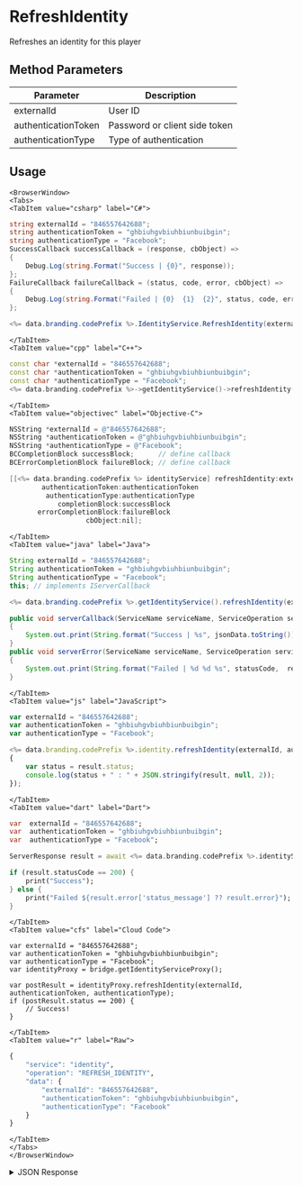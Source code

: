 # RefreshIdentity

Refreshes an identity for this player

<PartialServop service_name="identity" operation_name="REFRESH_IDENTITY" />

## Method Parameters
Parameter | Description
--------- | -----------
externalId | User ID
authenticationToken | Password or client side token
authenticationType | Type of authentication

## Usage

```mdx-code-block
<BrowserWindow>
<Tabs>
<TabItem value="csharp" label="C#">
```

```csharp
string externalId = "846557642688";
string authenticationToken = "ghbiuhgvbiuhbiunbuibgin";
string authenticationType = "Facebook";
SuccessCallback successCallback = (response, cbObject) =>
{
    Debug.Log(string.Format("Success | {0}", response));
};
FailureCallback failureCallback = (status, code, error, cbObject) =>
{
    Debug.Log(string.Format("Failed | {0}  {1}  {2}", status, code, error));
};

<%= data.branding.codePrefix %>.IdentityService.RefreshIdentity(externalId, authenticationToken, authenticationType, successCallback, failureCallback);
```

```mdx-code-block
</TabItem>
<TabItem value="cpp" label="C++">
```

```cpp
const char *externalId = "846557642688";
const char *authenticationToken = "ghbiuhgvbiuhbiunbuibgin";
const char *authenticationType = "Facebook";
<%= data.branding.codePrefix %>->getIdentityService()->refreshIdentity(externalId, authenticationToken, authenticationType, this);
```

```mdx-code-block
</TabItem>
<TabItem value="objectivec" label="Objective-C">
```

```objectivec
NSString *externalId = @"846557642688";
NSString *authenticationToken = @"ghbiuhgvbiuhbiunbuibgin";
NSString *authenticationType = @"Facebook";
BCCompletionBlock successBlock;      // define callback
BCErrorCompletionBlock failureBlock; // define callback

[[<%= data.branding.codePrefix %> identityService] refreshIdentity:externalId
        authenticationToken:authenticationToken
         authenticationType:authenticationType
            completionBlock:successBlock
       errorCompletionBlock:failureBlock
                   cbObject:nil];
```

```mdx-code-block
</TabItem>
<TabItem value="java" label="Java">
```

```java
String externalId = "846557642688";
String authenticationToken = "ghbiuhgvbiuhbiunbuibgin";
String authenticationType = "Facebook";
this; // implements IServerCallback

<%= data.branding.codePrefix %>.getIdentityService().refreshIdentity(externalId, authenticationToken, authenticationType, this);

public void serverCallback(ServiceName serviceName, ServiceOperation serviceOperation, JSONObject jsonData)
{
    System.out.print(String.format("Success | %s", jsonData.toString()));
}
public void serverError(ServiceName serviceName, ServiceOperation serviceOperation, int statusCode, int reasonCode, String jsonError)
{
    System.out.print(String.format("Failed | %d %d %s", statusCode,  reasonCode, jsonError.toString()));
}
```

```mdx-code-block
</TabItem>
<TabItem value="js" label="JavaScript">
```

```javascript
var externalId = "846557642688";
var authenticationToken = "ghbiuhgvbiuhbiunbuibgin";
var authenticationType = "Facebook";

<%= data.branding.codePrefix %>.identity.refreshIdentity(externalId, authenticationToken, authenticationType, result =>
{
	var status = result.status;
	console.log(status + " : " + JSON.stringify(result, null, 2));
});
```

```mdx-code-block
</TabItem>
<TabItem value="dart" label="Dart">
```

```dart
var  externalId = "846557642688";
var  authenticationToken = "ghbiuhgvbiuhbiunbuibgin";
var  authenticationType = "Facebook";

ServerResponse result = await <%= data.branding.codePrefix %>.identityService.refreshIdentity(externalId:externalId, authenticationToken:authenticationToken, authenticationType:authenticationType);

if (result.statusCode == 200) {
    print("Success");
} else {
    print("Failed ${result.error['status_message'] ?? result.error}");
}
```

```mdx-code-block
</TabItem>
<TabItem value="cfs" label="Cloud Code">
```

```cfscript
var externalId = "846557642688";
var authenticationToken = "ghbiuhgvbiuhbiunbuibgin";
var authenticationType = "Facebook";
var identityProxy = bridge.getIdentityServiceProxy();

var postResult = identityProxy.refreshIdentity(externalId, authenticationToken, authenticationType);
if (postResult.status == 200) {
    // Success!
}
```

```mdx-code-block
</TabItem>
<TabItem value="r" label="Raw">
```

```r
{
	"service": "identity",
	"operation": "REFRESH_IDENTITY",
	"data": {
		"externalId": "846557642688",
		"authenticationToken": "ghbiuhgvbiuhbiunbuibgin",
		"authenticationType": "Facebook"
	}
}
```

```mdx-code-block
</TabItem>
</Tabs>
</BrowserWindow>
```

<details>
<summary>JSON Response</summary>

```json
{
    "status": 200,
    "data": {
        "externalId": "758945465505",
        "authenticationType": "Facebook"
    }
}
```
</details>

